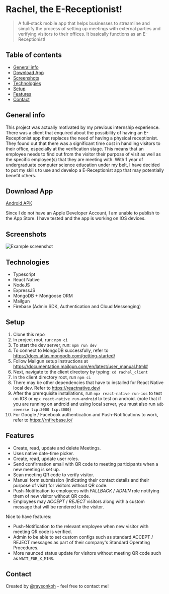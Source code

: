 # Rachel, the E-Receptionist!

> A full-stack mobile app that helps businesses to streamline and simplify the process of setting up meetings with external parties and verifying visitors to their offices. It basically functions as an E-Receptionist!

## Table of contents

- [General info](#general-info)
- [Download App](#download-app)
- [Screenshots](#screenshots)
- [Technologies](#technologies)
- [Setup](#setup)
- [Features](#features)
- [Contact](#contact)

## General info

This project was actually motivated by my previous internship experience. There was a client that enquired about the possibility of having an E-Receptionist app that replaces the need of having a physical receptionist. They found out that there was a significant time cost in handling visitors to their office, especially at the verification stage. This means that an employee needs to find out from the visitor their purpose of visit as well as the specific employee(s) that they are meeting with. With 1 year of undergraduate computer science education under my belt, I have decided to put my skills to use and develop a E-Receptionist app that may potentially benefit others.

## Download App

[Android APK](./release/app-universal-release.apk)

Since I do not have an Apple Developer Account, I am unable to publish to the App Store. I have tested and the app is working on IOS devices.

## Screenshots

![Example screenshot](./img/screenshot.png)

## Technologies

- Typescript
- React Native
- NodeJS
- ExpressJS
- MongoDB + Mongoose ORM
- Mailgun
- Firebase (Admin SDK, Authentication and Cloud Messenging)

## Setup

1. Clone this repo
2. In project root, run: `npm ci`
3. To start the dev server, run: `npm run dev`
4. To connect to MongoDB successfully, refer to https://docs.atlas.mongodb.com/getting-started/
5. Follow Mailgun setup instructions at https://documentation.mailgun.com/en/latest/user_manual.html#
6. Next, navigate to the client directory by typing: `cd rachel_client`
7. In the client directory root, run `npm ci`
8. There may be other dependencies that have to installed for React Native local dev. Refer to https://reactnative.dev/
9. After the prerequisite installations, run `npx react-native run-ios` to test on IOS or `npx react-native run-android` to test on android. (note that if you are running on android and using local server, you must also run `adb reverse tcp:3000 tcp:3000`)
10. For Google / Facebook authentication and Push-Notifications to work, refer to https://rnfirebase.io/

## Features

- Create, read, update and delete Meetings.
- Uses native date-time picker.
- Create, read, update user roles.
- Send confirmation email with QR code to meeting participants when a new meeting is set up.
- Scan meeting QR code to verify visitor.
- Manual form submission (indicating their contact details and their purpose of visit) for visitors without QR code.
- Push-Notification to employees with _FALLBACK_ / _ADMIN_ role notifying them of new visitor without QR code.
- Employees may _ACCEPT_ / _REJECT_ visitors along with a custom message that will be rendered to the visitor.

Nice to have features:

- Push-Notification to the relevant employee when new visitor with meeting QR code is verified.
- Admin to be able to set custom configs such as standard ACCEPT / REJECT messages as part of their company's Standard Operating Procedures.
- More naunced status update for visitors without meeting QR code such as `WAIT_FOR_X_MINS`.

## Contact

Created by [@raysonkoh](https://www.raysonkoh.com/) - feel free to contact me!
